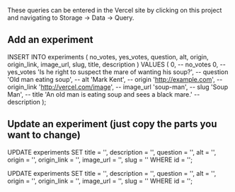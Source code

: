 These queries can be entered in the Vercel site by clicking on this project and navigating to Storage -> Data -> Query.

## Add an experiment

INSERT INTO experiments (
no_votes,
yes_votes,
question,
alt,
origin,
origin_link,
image_url,
slug,
title,
description
) VALUES (
0, -- no_votes
0, -- yes_votes
'Is he right to suspect the mare of wanting his soup?', -- question
'Old man eating soup', -- alt
'Mark Kent', -- origin
'http://example.com', -- origin_link
'http://vercel.com/image', -- image_url
'soup-man', -- slug
'Soup Man', -- title
'An old man is eating soup and sees a black mare.' -- description
);

## Update an experiment (just copy the parts you want to change)

UPDATE experiments
SET
title = '',
description = '',
question = '',
alt = '',
origin = '',
origin_link = '',
image_url = '',
slug = ''
WHERE id = '';

UPDATE experiments
SET
title = '',
description = '',
question = '',
alt = '',
origin = '',
origin_link = '',
image_url = '',
slug = ''
WHERE id = '';
